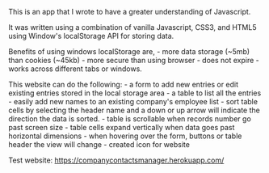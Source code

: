 This is an app that I wrote to have a greater understanding of Javascript.

It was written using a combination of vanilla Javascript, CSS3, and HTML5 using Window's localStorage API for storing data.

Benefits of using windows localStorage are,
	- more data storage (~5mb) than cookies (~45kb)
	- more secure than using browser
	- does not expire
	- works across different tabs or windows.


This website can do the following:
	- a form to add new entries or edit existing entries stored in the local storage area
	- a table to list all the entries
	- easily add new names to an existing company's employee list
	- sort table cells by selecting the header name and a down or up arrow will indicate the direction the data is sorted.
	- table is scrollable when records number go past screen size
	- table cells expand vertically when data goes past horizontal dimensions
	- when hovering over the form, buttons or table header the view will change
	- created icon for website 


Test website: https://companycontactsmanager.herokuapp.com/
